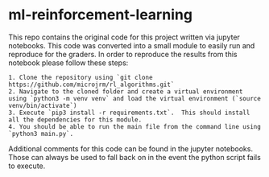 # ml-reinforcement-learning

This repo contains the original code for this project written via jupyter notebooks.  This code was converted into a small module to easily run and reproduce for the graders. In order to reproduce the results from this notebook please follow these steps:
    
    1. Clone the repository using `git clone https://github.com/microjrm/rl_algorithms.git`
    2. Navigate to the cloned folder and create a virtual environment using `python3 -m venv venv` and load the virtual environment (`source venv/bin/activate`)
    3. Execute `pip3 install -r requirements.txt`.  This should install all the dependencies for this module.
    4. You should be able to run the main file from the command line using `python3 main.py`. 

Additional comments for this code can be found in the jupyter notebooks.  Those can always be used to fall back on in the event the python script fails to execute.